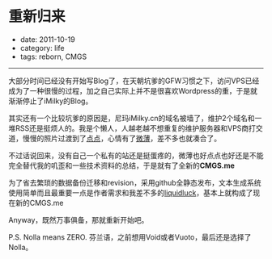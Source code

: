# 重新归来

- date: 2011-10-19
- category: life
- tags: reborn, CMGS

-----------

大部分时间已经没有开始写Blog了，在天朝坑爹的GFW习惯之下，访问VPS已经成为了一种很慢的过程，加之自己实际上并不是很喜欢Wordpress的重，于是就渐渐停止了iMilky的Blog。

其实还有一个比较坑爹的原因是，尼玛iMilky.cn的域名被墙了，维护2个域名和一堆RSS还是挺烦人的。我是个懒人，人越老越不想重复的维护服务器和VPS商打交道，慢慢的照片过渡到了[点点](http://mem.cmgs.me "点点")，心情有了[微薄](http://weibo.com/cmgs "微薄")，差不多也就凑合了。

不过话说回来，没有自己一个私有的站还是挺蛋疼的，微薄也好点点也好还是不能完全替代我的叽歪和一些技术资料的总结，于是就有了全新的**CMGS.me**

为了省去繁琐的数据备份迁移和revision，采用github全静态发布，文本生成系统使用简单而且最重要一点是作者需求和我差不多的[liquidluck](https://github.com/lepture/liquidluck "liquidluck")，基本上就构成了现在新的CMGS.me

Anyway，既然万事俱备，那就重新开始吧。

P.S. Nolla means ZERO. 芬兰语，之前想用Void或者Vuoto，最后还是选择了Nolla。
